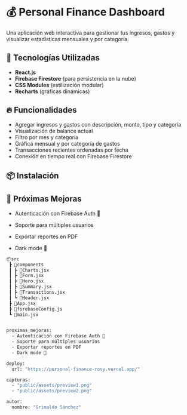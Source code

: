 # 💰 Personal Finance Dashboard

Una aplicación web interactiva para gestionar tus ingresos, gastos y visualizar estadísticas mensuales y por categoría.

## 🚀 Tecnologías Utilizadas

- **React.js**
- **Firebase Firestore** (para persistencia en la nube)
- **CSS Modules** (estilización modular)
- **Recharts** (gráficas dinámicas)

## 🔥 Funcionalidades

- Agregar ingresos y gastos con descripción, monto, tipo y categoría
- Visualización de balance actual
- Filtro por mes y categoría
- Gráfica mensual y por categoría de gastos
- Transacciones recientes ordenadas por fecha
- Conexión en tiempo real con Firebase Firestore

## 📦 Instalación

## 🧠 Próximas Mejoras

- Autenticación con Firebase Auth 🔐

- Soporte para múltiples usuarios

- Exportar reportes en PDF

- Dark mode 🌙

```bash
📦src
 ┣ 📂components
 ┃ ┣ 📄Charts.jsx
 ┃ ┣ 📄Form.jsx
 ┃ ┣ 📄Hero.jsx
 ┃ ┣ 📄Summary.jsx
 ┃ ┣ 📄Transactions.jsx
 ┃ ┗ 📄Header.jsx
 ┣ 📄App.jsx
 ┣ 📄firebaseConfig.js
 ┗ 📄main.jsx


proximas_mejoras:
  - Autenticación con Firebase Auth 🔐
  - Soporte para múltiples usuarios
  - Exportar reportes en PDF
  - Dark mode 🌙

deploy:
  url: "https://personal-finance-rosy.vercel.app/"

capturas:
  - "public/assets/preview1.png"
  - "public/assets/preview2.png"

autor:
  nombre: "Grimaldo Sánchez"


```
